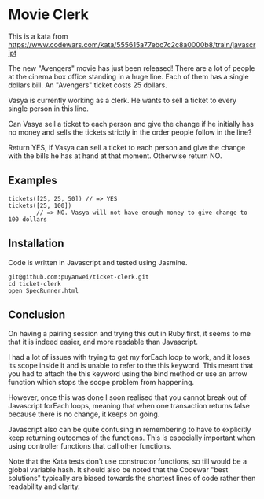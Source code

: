 # Movie Clerk

This is a kata from https://www.codewars.com/kata/555615a77ebc7c2c8a0000b8/train/javascript

The new "Avengers" movie has just been released! There are a lot of people at the cinema box office standing in a huge line. Each of them has a single dollars bill. An "Avengers" ticket costs 25 dollars.

Vasya is currently working as a clerk. He wants to sell a ticket to every single person in this line.

Can Vasya sell a ticket to each person and give the change if he initially has no money and sells the tickets strictly in the order people follow in the line?

Return YES, if Vasya can sell a ticket to each person and give the change with the bills he has at hand at that moment. Otherwise return NO.

## Examples

```
tickets([25, 25, 50]) // => YES
tickets([25, 100])
        // => NO. Vasya will not have enough money to give change to 100 dollars
```

## Installation

Code is written in Javascript and tested using Jasmine.

```
git@github.com:puyanwei/ticket-clerk.git
cd ticket-clerk
open SpecRunner.html
```

## Conclusion

On having a pairing session and trying this out in Ruby first, it seems to me that it is indeed easier, and more readable than Javascript.

I had a lot of issues with trying to get my forEach loop to work, and it loses its scope inside it and is unable to refer to the this keyword. This meant that you had to attach the this keyword using the bind method or use an arrow function which stops the scope problem from happening.

However, once this was done I soon realised that you cannot break out of Javascript forEach loops, meaning that when one transaction returns false because there is no change, it keeps on going.

Javascript also can be quite confusing in remembering to have to explicitly keep returning outcomes of the functions. This is especially important when using controller functions that call other functions.

Note that the Kata tests don't use constructor functions, so till would be a global variable hash. It should also be noted that the Codewar "best solutions" typically are biased towards the shortest lines of code rather then readability and clarity.
